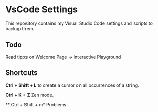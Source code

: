 # VsCode Settings

This repository contains my Visual Studio Code settings and scripts to backup them.

## Todo

Read tipps on Welcome Page -> Interactive Playground

## Shortcuts

**Ctrl + Shift + L** to create a cursor on all occurrences of a string.

**Ctrl + K + Z** Zen mode.

** Ctrl + Shift + m* Problems
